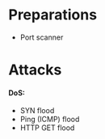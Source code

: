# Preparations
- Port scanner

# Attacks
#### DoS:
- SYN flood
- Ping (ICMP) flood
- HTTP GET flood
